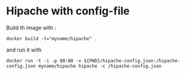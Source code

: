 # Hipache with config-file

Build th image with :
```
docker build -t="myname/hipache" .
```

and run it with 

```
docker run -t -i -p 80:80 -v ${PWD}/hipache-config.json:/hipache-config.json myname/hipache hipache -c /hipache-config.json
```
